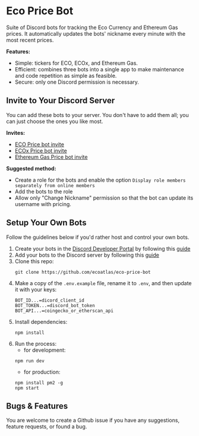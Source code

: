 # Eco Price Bot
 
Suite of Discord bots for tracking the Eco Currency and Ethereum Gas prices. It automatically updates the bots' nickname every minute with the most recent prices.

**Features:**
- Simple: tickers for ECO, ECOx, and Ethereum Gas.
- Efficient: combines three bots into a single app to make maintenance and code repetition as simple as feasible.
- Secure: only one Discord permission is necessary.



## Invite to Your Discord Server

You can add these bots to your server. You don't have to add them all; you can just choose the ones you like most.

**Invites:**
- <a href="https://discord.com/api/oauth2/authorize?client_id=1083918603688083487&permissions=67108864&scope=bot" target="_blank">ECO Price bot invite</a>
- <a href="https://discord.com/api/oauth2/authorize?client_id=1083919055448195092&permissions=67108864&scope=bot" target="_blank">ECOx Price bot invite</a>
- <a href="https://discord.com/api/oauth2/authorize?client_id=1084322980219342859&permissions=67108864&scope=bot" target="_blank">Ethereum Gas Price bot invite</a>

**Suggested method:**
- Create a role for the bots and enable the option `Display role members separately from online members`
- Add the bots to the role
- Allow only "Change Nickname" permission so that the bot can update its username with pricing.



## Setup Your Own Bots

Follow the guidelines below if you'd rather host and control your own bots.

1. Create your bots in the [Discord Developer Portal](https://discord.com/developers/applications 'Discord Portal') by following this [guide](https://discordjs.guide/preparations/setting-up-a-bot-application.html)
2. Add your bots to the Discord server by following this [guide](https://discordjs.guide/preparations/adding-your-bot-to-servers.html)
3. Clone this repo:
   ```
   git clone https://github.com/ecoatlas/eco-price-bot
   ```
4. Make a copy of the `.env.example` file, rename it to `.env`, and then update it with your keys:
    ```
    BOT_ID...=dicord_client_id
    BOT_TOKEN...=discord_bot_token
    BOT_API...=coingecko_or_etherscan_api
    ```
5. Install dependencies:
   ```
   npm install
   ```
6. Run the process:
   - for development:
   ```
   npm run dev
   ```
   - for production:
   ```
   npm install pm2 -g
   npm start
   ```



## Bugs & Features

You are welcome to create a Github issue if you have any suggestions, feature requests, or found a bug.
